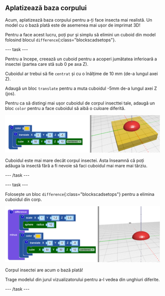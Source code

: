## Aplatizează baza corpului

Acum, aplatizează baza corpului pentru a-ți face insecta mai realistă. Un model cu o bază plată este de asemenea mai ușor de imprimat 3D!

Pentru a face acest lucru, poți pur și simplu să elimini un cuboid din model folosind blocul `difference`{:class="blockscadsetops"}.

--- task ---

Pentru a începe, creează un cuboid pentru a acoperi jumătatea inferioară a insectei (partea care stă sub 0 pe axa Z).

Cuboidul ar trebui să fie `centrat` și cu o înălțime de 10 mm (de-a lungul axei Z).

Adaugă un bloc `translate` pentru a muta cuboidul -5mm de-a lungul axei Z (jos).

Pentru ca să distingi mai ușor cuboidul de corpul insecttei tale, adaugă un bloc `color` pentru a face cuboidul să aibă o culoare diferită.

![captură de ecran](images/bug-body-cuboid.png)

Cuboidul este mai mare decât corpul insectei. Asta înseamnă că poți adăuga la insectă fără a fi nevoie să faci cuboidul mai mare mai târziu.

--- /task ---

--- task ---

Folosește un bloc `difference`{:class="blockscadsetops"} pentru a elimina cuboidul din corp.

![captură de ecran](images/bug-difference.png)

Corpul insectei are acum o bază plată!

Trage modelul din jurul vizualizatorului pentru a-l vedea din unghiuri diferite.

--- /task ---



  
